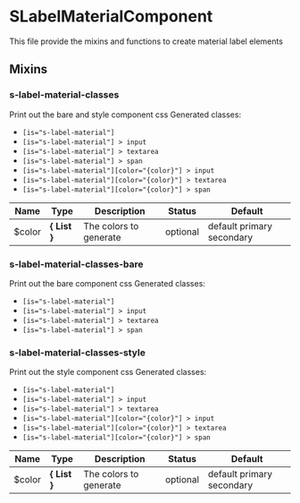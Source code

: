 # SLabelMaterialComponent

This file provide the mixins and functions to create material label elements


## Mixins


### s-label-material-classes

Print out the bare and style component css
Generated classes:
- ```[is="s-label-material"]```
- ```[is="s-label-material"] > input```
- ```[is="s-label-material"] > textarea```
- ```[is="s-label-material"] > span```
- ```[is="s-label-material"][color="{color}"] > input```
- ```[is="s-label-material"][color="{color}"] > textarea```
- ```[is="s-label-material"][color="{color}"] > span```


Name  |  Type  |  Description  |  Status  |  Default
------------  |  ------------  |  ------------  |  ------------  |  ------------
$color  |  **{ List<Color> }**  |  The colors to generate  |  optional  |  default primary secondary


### s-label-material-classes-bare

Print out the bare component css
Generated classes:
- ```[is="s-label-material"]```
- ```[is="s-label-material"] > input```
- ```[is="s-label-material"] > textarea```
- ```[is="s-label-material"] > span```


### s-label-material-classes-style

Print out the style component css
Generated classes:
- ```[is="s-label-material"]```
- ```[is="s-label-material"] > input```
- ```[is="s-label-material"] > textarea```
- ```[is="s-label-material"][color="{color}"] > input```
- ```[is="s-label-material"][color="{color}"] > textarea```
- ```[is="s-label-material"][color="{color}"] > span```


Name  |  Type  |  Description  |  Status  |  Default
------------  |  ------------  |  ------------  |  ------------  |  ------------
$color  |  **{ List<Color> }**  |  The colors to generate  |  optional  |  default primary secondary
